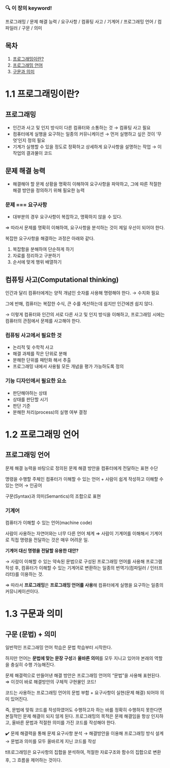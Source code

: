 ### 🔍 이 장의 keyword!

프로그래밍 / 문제 해결 능력 / 요구사항 / 컴퓨팅 사고 / 기계어 / 프로그래밍 언어 / 컴파일러 / 구문 / 의미

## 목차

1. [프로그래밍이란?](#11-프로그래밍이란)
2. [프로그래밍 언어](#12-프로그래밍-언어)
3. [구문과 의미](#13-구문과-의미)

# 1.1 프로그래밍이란?

## 프로그래밍

- 인간과 사고 및 인지 방식이 다른 컴퓨터와 소통하는 것 → 컴퓨팅 사고 필요
- 컴퓨터에게 실행을 요구하는 일종의 커뮤니케이션 → 먼저 실행하고 싶은 것이 ‘무엇’인지 정의 필요
- 기계가 실행할 수 있을 정도로 정확하고 상세하게 요구사항을 설명하는 작업 → 이 작업의 결과물이 코드

## 문제 해결 능력

- 해결해야 할 문제 상황을 명확히 이해하여 요구사항을 파악하고, 그에 따른 적절한 해결 방안을 정의하기 위해 필요한 능력

### 문제 === 요구사항

- 대부분의 경우 요구사항이 복잡하고, 명확하지 않을 수 있다.

⇒ 따라서 문제를 명확히 이해하여, 요구사항을 분석하는 것이 제일 우선이 되어야 한다.

복잡한 요구사항을 해결하는 과정은 아래와 같다.

1. 복잡함을 분해하여 단순하게 하기
2. 자료를 정리하고 구분하기
3. 순서에 맞게 행위 배열하기

## 컴퓨팅 사고(Computational thinking)

인간과 달리 컴퓨터에게는 양적 개념인 숫자를 사용해 명령해야 한다. → 수치화 필요

그에 반해, 컴퓨터는 복잡한 수식, 큰 수를 계산하는데 쉽지만 인간에겐 쉽지 않다.

→ 이렇게 컴퓨터와 인간의 서로 다른 사고 및 인지 방식을 이해하고, 프로그래밍 시에는 컴퓨터의 관점에서 문제를 사고해야 한다.

### 컴퓨팅 사고에서 필요한 것

- 논리적 및 수학적 사고
- 해결 과제를 작은 단위로 분해
- 분해한 단위를 패턴화 해서 추출
- 프로그래밍 내에서 사용될 모든 개념을 평가 가능하도록 정의

### 기능 디자인에서 필요한 요소

- 판단해야하는 상태
- 상태를 판단할 시기
- 판단 기준
- 분해한 처리(process)의 실행 여부 결정

# 1.2 프로그래밍 언어

## 프로그래밍 언어

문제 해결 능력을 바탕으로 정의된 문제 해결 방안을 컴퓨터에게 전달하는 표현 수단

명령을 수행할 주체인 컴퓨터가 이해할 수 있는 언어 + 사람이 쉽게 작성하고 이해할 수 있는 언어 → 인공어

구문(Syntax)과 의미(Semantics)의 조합으로 표현

### 기계어

컴퓨터가 이해할 수 있는 언어(machine code)

사람이 사용하는 자연어와는 너무 다른 언어 체계 ⇒ 사람이 기계어를 이해해서 기계어로 직접 명령을 전달하는 것은 매우 어려운 일.

**기계어 대신 명령을 전달할 유용한 대안?**

→ 사람이 이해할 수 있는 약속된 문법으로 구성된 프로그래밍 언어를 사용해 프로그램 작성 후, 컴퓨터가 이해할 수 있는 기계어로 변환하는 일종의 번역기(컴파일러 / 인터프리터)를 이용하는 것.

⇒ 따라서 **프로그래밍**은 **프로그래밍 언어를 사용**해 컴퓨터에게 실행을 요구하는 일종의 커뮤니케이션이다.

# 1.3 구문과 의미

## 구문 (문법) + 의미

일반적인 프로그래밍 언어 학습은 문법 학습부터 시작한다.

하지만 언어는 **문법에 맞는 문장 구성**과 **올바른 의미**를 모두 지니고 있어야 본래의 역할을 충실히 수행 가능해진다.

문제 해결력으로 만들어낸 해결 방안은 프로그래밍 언어의 “문법”을 사용해 표현된다.
⇒ 이것이 바로 해결방안의 구체적 구현물인 코드!

코드는 사용하는 프로그래밍 언어의 문법 부합 + 요구사항이 실현(문제 해결) 되어야 의미 있어진다.

즉, 문법에 맞춰 코드를 작성하였어도 수행하고자 하는 바를 정확히 수행하지 못한다면 본질적인 문제 해결이 되지 않게 된다. 프로그래밍의 목적은 문제 해결임을 항상 인지하고, 올바른 문법과 적절한 의미를 가진 코드를 작성해야 한다.

✔️ 문제 해결력을 통해 문제 요구사항 분석 → 해결방안을 이용해 프로그래밍 방식 설계 → 문법과 의미를 모두 올바르게 지닌 코드를 작성

❗️프로그래밍은 요구사항의 집합을 분석하여, 적절한 자료구조와 함수의 집합으로 변환 후, 그 흐름을 제어하는 것이다.
